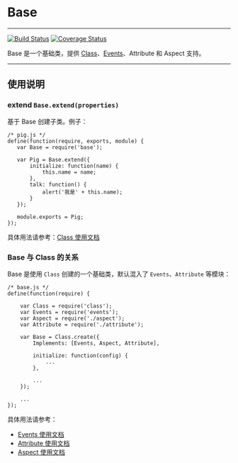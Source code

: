 # Base

---

[![Build Status](https://travis-ci.org/aralejs/base.png)](https://travis-ci.org/aralejs/base) [![Coverage Status](https://coveralls.io/repos/aralejs/base/badge.png?branch=master)](https://coveralls.io/r/aralejs/base)

Base 是一个基础类，提供 [Class](http://aralejs.org/class/)、[Events](http://aralejs.org/events/)、Attribute 和 Aspect 支持。

---


## 使用说明


### extend `Base.extend(properties)`

基于 Base 创建子类。例子：

```
/* pig.js */
define(function(require, exports, module) {
   var Base = require('base');

   var Pig = Base.extend({
       initialize: function(name) {
           this.name = name;
       },
       talk: function() {
           alert('我是' + this.name);
       }
   });

   module.exports = Pig;
});
```

具体用法请参考：[Class 使用文档](http://aralejs.org/class/)


### Base 与 Class 的关系

Base 是使用 `Class` 创建的一个基础类，默认混入了 `Events`、`Attribute` 等模块：

```
/* base.js */
define(function(require) {

    var Class = require('class');
    var Events = require('events');
    var Aspect = require('./aspect');
    var Attribute = require('./attribute');

    var Base = Class.create({
        Implements: [Events, Aspect, Attribute],

        initialize: function(config) {
            ...
        },

        ...
    });

    ...
});
```

具体用法请参考：

- [Events 使用文档](http://aralejs.org/events/)
- [Attribute 使用文档](http://aralejs.org/base/docs/attribute.html)
- [Aspect 使用文档](http://aralejs.org/base/docs/aspect.html)

